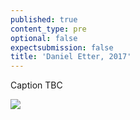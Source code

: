 ```yaml
---
published: true
content_type: pre
optional: false
expectsubmission: false
title: 'Daniel Etter, 2017'
---
```


Caption TBC

<img src="https://talkingpictures.connectedacademy.io/course/content/media/large/week4-example2.jpg" data-4c="236efbe3-baec-9974-65fa-15ee070dd670">
<script type="text/json" data-4c-meta="236efbe3-baec-9974-65fa-15ee070dd670">
{"context":[{"credit":"Alessio Romenzi/MEE","src":"http://www.middleeasteye.net/sites/default/files/styles/wysiwyg_large/public/images/Al%20Nasr%20center%20in%20Zawhia%20Libya%20woman%20single%20use%20only%20alessio%20romenzi%20mee.jpg"},{"credit":"Alessio Romenzi/MEE","src":"http://www.middleeasteye.net/sites/default/files/styles/wysiwyg_large/public/main-images/ROA17013017%206.jpg"},{"credit":"Alessio Romenzi/MEE","src":"http://www.middleeasteye.net/sites/default/files/styles/wysiwyg_large/public/images/Surman%20Detention%20Center%20single%20use%20only%20alessio%20romenzi%20mee.jpeg"}],"links":[{"title":"Daniel Etter World Press Photo","url":"https://www.youtube.com/watch?v=cdqDXGuJXbM"},{"title":"Lybia: The migrant trap","url":"http://www.aljazeera.com/programmes/peopleandpower/2014/05/libya-migrant-trap-20145483310400633.html"},{"title":"Libya Is Saving Migrants At Sea Only To Trap Them In Dire Conditions On Land","url":"http://www.huffingtonpost.com/entry/libya-migrants-turned-back-detention_us_5748b493e4b0dacf7ad4f29f"},{"title":"They can't sail for Europe - so what's happening to migrants trapped in Libya?","url":"http://www.middleeasteye.net/news/migrant-refugee-cant-sail-trapped-libya-reach-europe-nigeria-gambia-militia-trafficking-coast-guard-smuggler-1680789829"}],"backStory":{"text":"Nigerian refugees cry and embrace in a detention center housing hundreds of women in Surman, Libya. Refugees in such centers face indefinite detention. Many report sexual and physical violence, and insufficient food and water. A large number try to reach Europe by being smuggled over the Mediterranean Sea. According to the International Organization for Migration, the number of Nigerian women travelling by boat from Libya to Italy almost doubled in 2016, to 11,009.","author":"Daniel Etter","publication":"Der Spiegel","publicationUrl":"https://www.worldpressphoto.org/collection/photo/2017/contemporary-issues/daniel-etter","date":"August 17, 2016"},"creativeCommons":{"credit":"Daniel Etter","year":"2016","copyright":"All rights reserved","codeOfEthics":"Photojournalist","description":"Nigerian refugees cry and embrace in a detention center housing hundreds of women in Surman, Libya."}}
</script>
